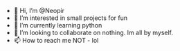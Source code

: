 - 👋 Hi, I’m @Neopir
- 👀 I’m interested in small projects for fun
- 🌱 I’m currently learning python
- 💞️ I’m looking to collaborate on nothing. Im all by myself.
- 📫 How to reach me NOT - lol

<!---
Neopir/Neopir is a ✨ special ✨ repository because its `README.md` (this file) appears on your GitHub profile.
You can click the Preview link to take a look at your changes.
--->
